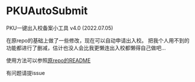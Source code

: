 # PKUAutoSubmit
PKU一键出入校备案小工具 v4.0 (2022.07.05)

在原repo的基础上做了一些修改，现在可以自动申请出入校。
把我个人用不到的功能都进行了删减，估计也没人会比我更懒连出入校都懒得自己做吧...

使用方法可以参照[原repo的README](https://github.com/Bruuuuuuce/PKUAutoSubmit/blob/main/README.md)

有问题请提issue